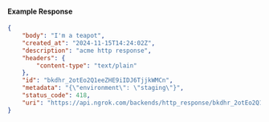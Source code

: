 <!-- Code generated for API Clients. DO NOT EDIT. -->

#### Example Response

```json
{
	"body": "I'm a teapot",
	"created_at": "2024-11-15T14:24:02Z",
	"description": "acme http response",
	"headers": {
		"content-type": "text/plain"
	},
	"id": "bkdhr_2otEo2Q1eeZHE9iIDJ6TjjkWMCn",
	"metadata": "{\"environment\": \"staging\"}",
	"status_code": 418,
	"uri": "https://api.ngrok.com/backends/http_response/bkdhr_2otEo2Q1eeZHE9iIDJ6TjjkWMCn"
}
```
